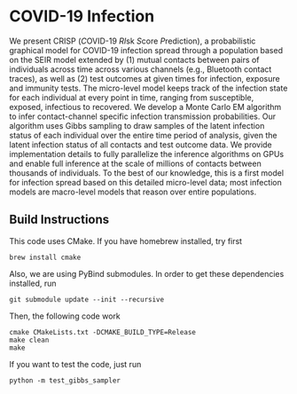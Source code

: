 # COVID-19 Infection

We present CRISP (*C*OVID-19 *RI*sk *S*core *P*rediction), a probabilistic graphical model for COVID-19 infection spread through a population based on the SEIR model extended by (1) mutual contacts between pairs of individuals across time across various channels (e.g., Bluetooth contact traces), as well as (2) test outcomes at given times for infection, exposure and immunity tests. The micro-level model keeps track of the infection state for each individual at every point in time, ranging from susceptible, exposed, infectious to recovered. We develop a Monte Carlo EM algorithm to infer contact-channel specific infection transmission probabilities. Our algorithm uses Gibbs sampling to draw samples of the latent infection status of each individual over the entire time period of analysis, given the latent infection status of all contacts and test outcome data. We provide implementation details to fully parallelize the inference algorithms on GPUs and enable full inference at the scale of millions of contacts between thousands of individuals. To the best of our knowledge, this is a first model for infection spread based on this detailed micro-level data; most infection models are macro-level models that reason over entire populations.

## Build Instructions

This code uses CMake. If you have homebrew installed, try first

```brew install cmake```

Also, we are using PyBind submodules. In order to get these dependencies installed, run

```git submodule update --init --recursive```

Then, the following code work

```
cmake CMakeLists.txt -DCMAKE_BUILD_TYPE=Release
make clean
make
```

If you want to test the code, just run

```
python -m test_gibbs_sampler
```

